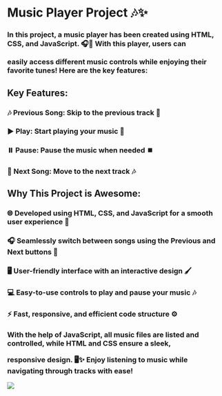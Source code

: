 <h1>Music Player Project 🎶✨ </h1>

<h3>In this project, a music player has been created using HTML, CSS, and JavaScript. 🎧🎤 With this player, users can

easily access different music controls while enjoying their favorite tunes! Here are the key features:</h3>

 <h2>Key Features:</h2>

 <h3>🎶 Previous Song: Skip to the previous track 🔄</h3>

 <h3>▶️ Play: Start playing your music 🎵</h3>

 <h3>⏸️ Pause: Pause the music when needed ⏹️</h3>

 <h3>🔀 Next Song: Move to the next track 🎶</h3>

 <h2>Why This Project is Awesome:</h2>

 <h3>🌐 Developed using HTML, CSS, and JavaScript for a smooth user experience 🎨</h3>

 <h3>🎧 Seamlessly switch between songs using the Previous and Next buttons 🔄</h3>

 <h3>🖥️ User-friendly interface with an interactive design 🖌️</h3>

 <h3>💻 Easy-to-use controls to play and pause your music 🎶</h3>
 
 <h3>⚡ Fast, responsive, and efficient code structure ⚙️</h3>

  <h3>With the help of JavaScript, all music files are listed and controlled, while HTML and CSS ensure a sleek, 
  
  responsive design. 🖥️✨ Enjoy listening to music while navigating through tracks with ease! </h3>

![](screen.gif)
